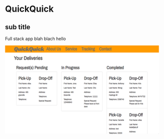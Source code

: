 # QuickQuick 

## sub title 

Full stack app blah blach hello 

![Screenshot 1](https://raw.githubusercontent.com/elisa81/quickQuick/master/screen1.png)


